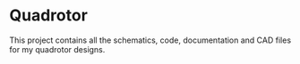 Quadrotor
======

This project contains all the schematics, code, documentation and CAD files for my quadrotor designs.
